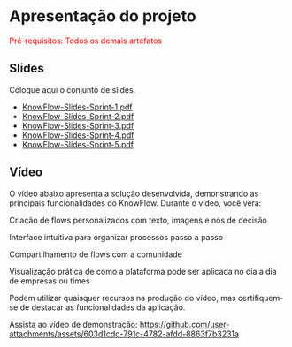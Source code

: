 # Apresentação do projeto

<span style="color:red">Pré-requisitos: Todos os demais artefatos</span>


## Slides

Coloque aqui o conjunto de slides.

- [KnowFlow-Slides-Sprint-1.pdf](https://github.com/user-attachments/files/19693825/KnowFlow-Slides.pdf)
- [KnowFlow-Slides-Sprint-2.pdf](https://github.com/user-attachments/files/19697941/KnowFlow-Slides-Sprint-2.pdf)
- [KnowFlow-Slides-Sprint-3.pdf](https://github.com/user-attachments/files/20114180/KnowFlow-Slides-Sprint-3.pdf)
- [KnowFlow-Slides-Sprint-4.pdf](https://github.com/user-attachments/files/20620477/KnowFlow-Slides-Sprint-4.pdf)
- [KnowFlow-Slides-Sprint-5.pdf](presentation/KnowFlow-Slides-Sprint-5.pdf)




## Vídeo

O vídeo abaixo apresenta a solução desenvolvida, demonstrando as principais funcionalidades do KnowFlow.
Durante o vídeo, você verá:

Criação de flows personalizados com texto, imagens e nós de decisão

Interface intuitiva para organizar processos passo a passo

Compartilhamento de flows com a comunidade

Visualização prática de como a plataforma pode ser aplicada no dia a dia de empresas ou times

Podem utilizar quaisquer recursos na produção do vídeo, mas certifiquem-se de destacar as funcionalidades da aplicação.


 Assista ao vídeo de demonstração:
https://github.com/user-attachments/assets/603d1cdd-791c-4782-afdd-8863f7b3231a



